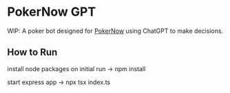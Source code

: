 # PokerNow GPT

WIP: A poker bot designed for [PokerNow](https://www.pokernow.club) using ChatGPT to make decisions.

## How to Run

install node packages on initial run -> npm install

start express app -> npx tsx index.ts
